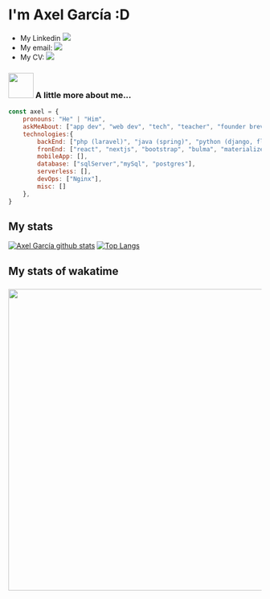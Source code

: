 # I'm Axel García :D

- My Linkedin [![](https://img.shields.io/badge/LinkedIn-agarciadarce-blue)](https://www.linkedin.com/in/axel-eleazar-garcía-darce-aab259143)
- My email: [![](https://img.shields.io/badge/Mail-pacisauctor%40protonmail.com-red)](mailto:pacisauctor@protonmail.com)
- My CV: [![](https://img.shields.io/badge/Web-MySiteWeb-green)](https://agarciadarce.codes)


### <img src="https://media.giphy.com/media/VgCDAzcKvsR6OM0uWg/giphy.gif" width="50"> A little more about me...  

```javascript
const axel = {
    pronouns: "He" | "Him",
    askMeAbout: ["app dev", "web dev", "tech", "teacher", "founder brevetech"],
    technologies:{
        backEnd: ["php (laravel)", "java (spring)", "python (django, flask)"],
        fronEnd: ["react", "nextjs", "bootstrap", "bulma", "materialize"],
        mobileApp: [],
        database: ["sqlServer","mySql", "postgres"],
        serverless: [],
        devOps: ["Nginx"],
        misc: []
    },
}
```
## My stats
[![Axel García github stats](https://github-readme-stats.vercel.app/api?username=pacisauctor&show_icons=true&theme=dark&count_private=true)](https://github.com/anuraghazra/github-readme-stats)
[![Top Langs](https://github-readme-stats.vercel.app/api/top-langs/?username=pacisauctor&layout=compact&theme=dark&count_private=true)](https://github.com/anuraghazra/github-readme-stats)

## My stats of wakatime
### <img src="https://wakatime.com/share/@agarciadarce/4721b6f6-945d-426f-be78-5e3977169635.svg" width="600">
